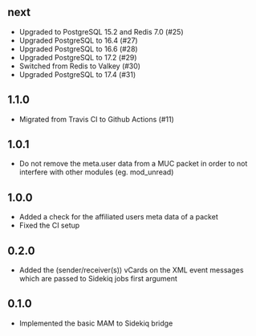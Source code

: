 ## next

* Upgraded to PostgreSQL 15.2 and Redis 7.0 (#25)
* Upgraded PostgreSQL to 16.4 (#27)
* Upgraded PostgreSQL to 16.6 (#28)
* Upgraded PostgreSQL to 17.2 (#29)
* Switched from Redis to Valkey (#30)
* Upgraded PostgreSQL to 17.4 (#31)

## 1.1.0

* Migrated from Travis CI to Github Actions (#11)

## 1.0.1

* Do not remove the meta.user data from a MUC packet in order to not interfere
  with other modules (eg. mod_unread)

## 1.0.0

* Added a check for the affiliated users meta data of a packet
* Fixed the CI setup

## 0.2.0

* Added the (sender/receiver(s)) vCards on the XML event messages
  which are passed to Sidekiq jobs first argument

## 0.1.0

* Implemented the basic MAM to Sidekiq bridge
